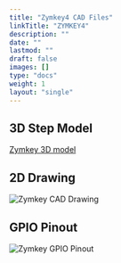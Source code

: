 ```yaml
---
title: "Zymkey4 CAD Files"
linkTitle: "ZYMKEY4"
description: ""
date: ""
lastmod: ""
draft: false
images: []
type: "docs"
weight: 1
layout: "single"
---
```


## 3D Step Model

[Zymkey 3D model](../ZK4-3D-model.step.zip)

## 2D Drawing

![Zymkey CAD Drawing](../ZK4-drawing.png)


## GPIO Pinout

![Zymkey GPIO Pinout](../ZK4-pinout.png)